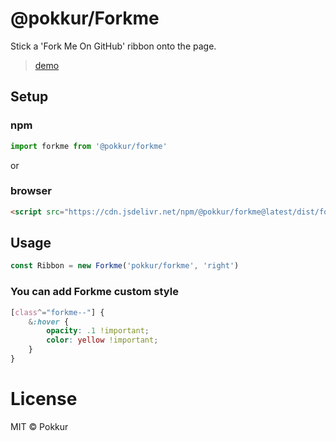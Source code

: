 # @pokkur/Forkme

Stick a 'Fork Me On GitHub' ribbon onto the page.  
> [demo](https://pokkur.github.io/forkme/)

## Setup

### npm

```js
import forkme from '@pokkur/forkme'
```

or

### browser

```html
<script src="https://cdn.jsdelivr.net/npm/@pokkur/forkme@latest/dist/forkme.min.js"></script>
```

## Usage

```js
const Ribbon = new Forkme('pokkur/forkme', 'right')
```

### You can add Forkme custom style

```scss
[class^="forkme--"] {
    &:hover {
        opacity: .1 !important;
        color: yellow !important;
    }
}
```

# License

MIT © Pokkur
